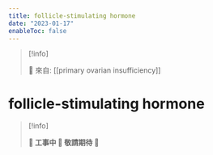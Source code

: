 ```yaml
---
title: follicle-stimulating hormone
date: "2023-01-17"
enableToc: false
---
```


> [!info]
>
> 🌱 來自: [[primary ovarian insufficiency]]

# follicle-stimulating hormone

> [!info]
>
> **👷 工事中 🌱 敬請期待 🚧**


